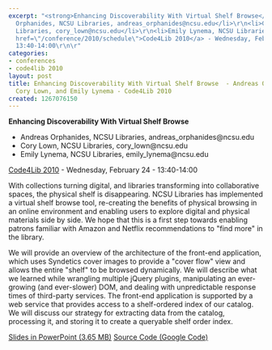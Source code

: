 ```yaml
---
excerpt: "<strong>Enhancing Discoverability With Virtual Shelf Browse</strong>\r\n\r\n<ul>\r\n<li>Andreas
  Orphanides, NCSU Libraries, andreas_orphanides@ncsu.edu</li>\r\n<li>Cory Lown, NCSU
  Libraries, cory_lown@ncsu.edu</li>\r\n<li>Emily Lynema, NCSU Libraries, emily_lynema@ncsu.edu</li>\r\n</ul>\r\n\r\n<a
  href=\"/conference/2010/schedule\">Code4Lib 2010</a> - Wednesday, February 24 -
  13:40-14:00\r\n\r"
categories:
- conferences
- code4lib 2010
layout: post
title: Enhancing Discoverability With Virtual Shelf Browse  - Andreas Orphanides,
  Cory Lown, and Emily Lynema - Code4Lib 2010
created: 1267076150
---
```

<strong>Enhancing Discoverability With Virtual Shelf Browse</strong>

<ul>
<li>Andreas Orphanides, NCSU Libraries, andreas_orphanides@ncsu.edu</li>
<li>Cory Lown, NCSU Libraries, cory_lown@ncsu.edu</li>
<li>Emily Lynema, NCSU Libraries, emily_lynema@ncsu.edu</li>
</ul>

<a href="/conference/2010/schedule">Code4Lib 2010</a> - Wednesday, February 24 - 13:40-14:00

With collections turning digital, and libraries transforming into collaborative spaces, the physical shelf is disappearing. NCSU Libraries has implemented a virtual shelf browse tool, re-creating the benefits of physical browsing in an online environment and enabling users to explore digital and physical materials side by side. We hope that this is a first step towards enabling patrons familiar with Amazon and Netflix recommendations to "find more" in the library.

We will provide an overview of the architecture of the front-end application, which uses Syndetics cover images to provide a "cover flow" view and allows the entire "shelf" to be browsed dynamically. We will describe what we learned while wrangling multiple jQuery plugins, manipulating an ever-growing (and ever-slower) DOM, and dealing with unpredictable response times of third-party services. The front-end application is supported by a web service that provides access to a shelf-ordered index of our catalog. We will discuss our strategy for extracting data from the catalog, processing it, and storing it to create a queryable shelf order index. 

<a href="http://code4lib.org/files/ncsu-shelf-browse.ppt">Slides in PowerPoint (3.65 MB)</a>
<a href="http://code.google.com/p/virtual-shelf-browse/">Source Code (Google Code)</a>
